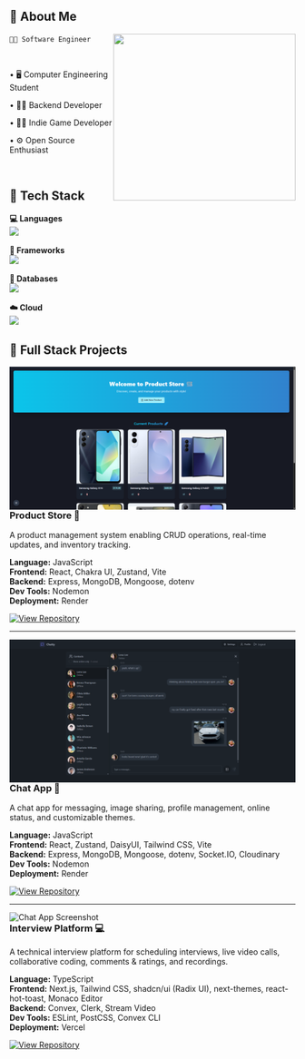 ## 🙋 About Me
<img align="right" img src="https://user-images.githubusercontent.com/43209743/127231797-ef1eb850-e737-4b45-9030-1559aacf4d3f.png" width="321" height="294">
<code>👨‍💻 Software Engineer </code>
<p>‎ </p>
<p> • 🖥️ Computer Engineering Student</p>
<p> • 👨‍💻 Backend Developer</p>
<p> • 👨‍💻 Indie Game Developer</p>
<p> • ⚙️ Open Source Enthusiast</p>
<p>‎ </p>

## 🧰 Tech Stack

<p align="left">
  <b>💻 Languages</b><br>
  <img src="https://skillicons.dev/icons?i=py,cs,ts,java" />
</p>

<p align="left">
  <b>🔧 Frameworks</b><br>
  <img src="https://skillicons.dev/icons?i=react,dotnet,nestjs,spring" />
</p>

<p align="left">
  <b>🔧 Databases</b><br>
  <img src="https://skillicons.dev/icons?i=mongodb,postgres" />
</p>

<p align="left">
  <b>☁️ Cloud</b><br>
  <img src="https://skillicons.dev/icons?i=azure,aws" />
</p>

## 🧰 Full Stack Projects

<a href="https://github.com/estacioramalho/product-store">
  <img align="right" src="https://github.com/estacioramalho/product-store/raw/main/screenshots/HomePageDark.png" width="520" alt="Product Store Screenshot">
</a>

### Product Store 🛒
<p>A product management system enabling CRUD operations, real-time updates, and inventory tracking.</p>
<p>
  <strong>Language:</strong> JavaScript<br/>
  <strong>Frontend:</strong> React, Chakra UI, Zustand, Vite<br/>
  <strong>Backend:</strong> Express, MongoDB, Mongoose, dotenv<br/>
  <strong>Dev Tools:</strong> Nodemon<br/>
  <strong>Deployment:</strong> Render
</p>

[![View Repository](https://img.shields.io/badge/GitHub-View_Repository-181717?logo=github)](https://github.com/estacioramalho/product-store)

---

<a href="https://github.com/estacioramalho/chat-app">
  <img align="right" src="https://github.com/estacioramalho/chat-app/raw/main/screenshots/Chat.png" width="520" alt="Chat App Screenshot">
</a>

### Chat App 💬
<p>A chat app for messaging, image sharing, profile management, online status, and customizable themes.</p>
<p>
  <strong>Language:</strong> JavaScript<br/>
  <strong>Frontend:</strong> React, Zustand, DaisyUI, Tailwind CSS, Vite<br/>
  <strong>Backend:</strong> Express, MongoDB, Mongoose, dotenv, Socket.IO, Cloudinary<br/>
  <strong>Dev Tools:</strong> Nodemon<br/>
  <strong>Deployment:</strong> Render
</p>

[![View Repository](https://img.shields.io/badge/GitHub-View_Repository-181717?logo=github)](https://github.com/estacioramalho/chat-app)

---

<a href="https://github.com/estacioramalho/interview-platform">
  <img align="right" src="https://github.com/estacioramalho/interview-platform/raw/main/screenshots/InterviewRoom.png" width="520" alt="Chat App Screenshot">
</a>

### Interview Platform 💻
<p>A technical interview platform for scheduling interviews, live video calls, collaborative coding, comments & ratings, and recordings.</p>
<p>
  <strong>Language:</strong> TypeScript<br/>
  <strong>Frontend:</strong> Next.js, Tailwind CSS, shadcn/ui (Radix UI), next-themes, react-hot-toast, Monaco Editor<br/>
  <strong>Backend:</strong> Convex, Clerk, Stream Video<br/>
  <strong>Dev Tools:</strong> ESLint, PostCSS, Convex CLI<br/>
  <strong>Deployment:</strong> Vercel
</p>

[![View Repository](https://img.shields.io/badge/GitHub-View_Repository-181717?logo=github)](https://github.com/estacioramalho/interview-platform)
